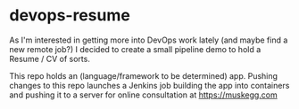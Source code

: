 # devops-resume
As I'm interested in getting more into DevOps work lately (and maybe find a new remote job?) I decided to create a small pipeline demo to hold a Resume / CV of sorts.

This repo holds an (language/framework to be determined) app. Pushing changes to this repo launches a Jenkins job building the app into containers and pushing it to a server for online consultation at https://muskegg.com 
